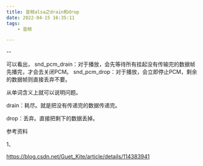 ```yaml
---
title: 音频alsa之drain和drop
date: 2022-04-15 16:35:11
tags:
	- 音频

---
```


--

可以看出，
snd_pcm_drain：对于播放，会先等待所有挂起没有传输完的数据帧先播完，才会去关闭PCM。
snd_pcm_drop：对于播放，会立即停止PCM，剩余的数据帧则直接丢弃不要。

从单词含义上就可以说明问题。

drain：耗尽。就是把没有传递完的数据传递完。

drop：丢弃。直接把剩下的数据丢掉。



参考资料

1、

https://blog.csdn.net/Guet_Kite/article/details/114383941